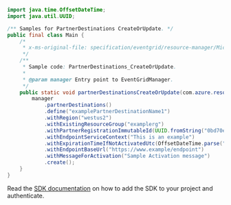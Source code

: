 ```java
import java.time.OffsetDateTime;
import java.util.UUID;

/** Samples for PartnerDestinations CreateOrUpdate. */
public final class Main {
    /*
     * x-ms-original-file: specification/eventgrid/resource-manager/Microsoft.EventGrid/preview/2021-10-15-preview/examples/PartnerDestinations_CreateOrUpdate.json
     */
    /**
     * Sample code: PartnerDestinations_CreateOrUpdate.
     *
     * @param manager Entry point to EventGridManager.
     */
    public static void partnerDestinationsCreateOrUpdate(com.azure.resourcemanager.eventgrid.EventGridManager manager) {
        manager
            .partnerDestinations()
            .define("examplePartnerDestinationName1")
            .withRegion("westus2")
            .withExistingResourceGroup("examplerg")
            .withPartnerRegistrationImmutableId(UUID.fromString("0bd70ee2-7d95-447e-ab1f-c4f320019404"))
            .withEndpointServiceContext("This is an example")
            .withExpirationTimeIfNotActivatedUtc(OffsetDateTime.parse("2022-03-14T19:33:43.430Z"))
            .withEndpointBaseUrl("https://www.example/endpoint")
            .withMessageForActivation("Sample Activation message")
            .create();
    }
}
```

Read the [SDK documentation](https://github.com/Azure/azure-sdk-for-java/blob/azure-resourcemanager-eventgrid_1.2.0-beta.2/sdk/eventgrid/azure-resourcemanager-eventgrid/README.md) on how to add the SDK to your project and authenticate.
